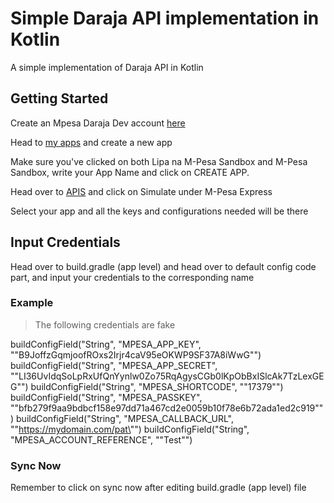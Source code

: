 # Simple Daraja API implementation in Kotlin

A simple implementation of Daraja API in Kotlin

## Getting Started

Create an Mpesa Daraja Dev account [here](https://developer.safaricom.co.ke/)

Head to [my apps](https://developer.safaricom.co.ke/MyApps) and create a new app

Make sure you've clicked on both Lipa na M-Pesa Sandbox and M-Pesa Sandbox, write your App Name and click on CREATE APP.

Head over to [APIS](https://developer.safaricom.co.ke/APIs) and click on Simulate under M-Pesa Express

Select your app and all the keys and configurations needed will be there

## Input Credentials

Head over to build.gradle (app level) and head over to default config code part, and input your credentials to the corresponding name

### Example

> The following credentials are fake

buildConfigField("String", "MPESA_APP_KEY", "\"B9JoffzGqmjoofROxs2Irjr4caV95eOKWP9SF37A8iWwG\"")
buildConfigField("String", "MPESA_APP_SECRET", "\"LI36UvIdqSoLpRxUfQnYynlw0Zo75RqAgysCGb0lKpObBxISlcAk7TzLexGEG\"")
buildConfigField("String", "MPESA_SHORTCODE", "\"17379\"")
buildConfigField("String", "MPESA_PASSKEY", "\"bfb279f9aa9bdbcf158e97dd71a467cd2e0059b10f78e6b72ada1ed2c919\"")
buildConfigField("String", "MPESA_CALLBACK_URL", "\"https://mydomain.com/pat\"")
buildConfigField("String", "MPESA_ACCOUNT_REFERENCE", "\"Test\"")

### Sync Now

Remember to click on sync now after editing build.gradle (app level) file